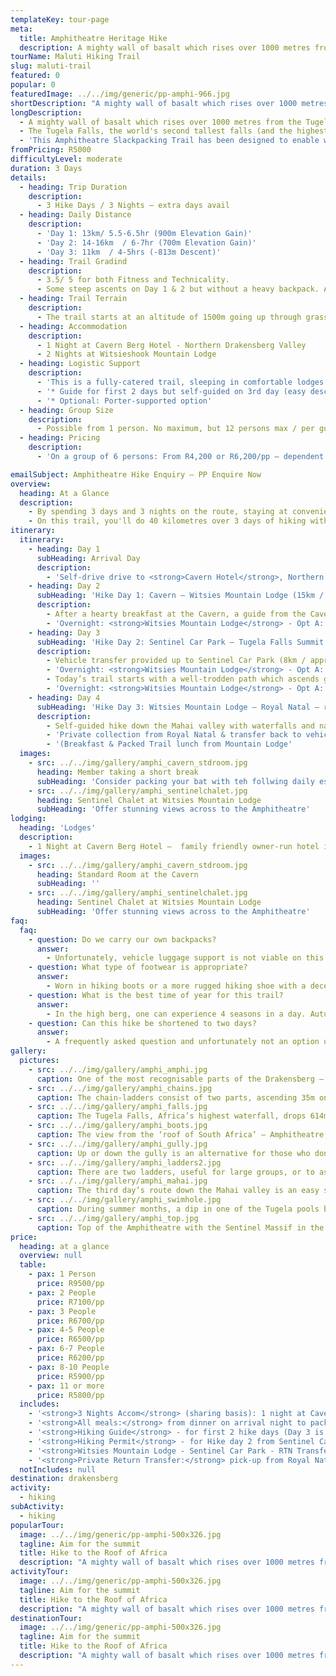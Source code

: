 ```yaml
---
templateKey: tour-page
meta:
  title: Amphitheatre Heritage Hike
  description: A mighty wall of basalt which rises over 1000 metres from the Tugela Valley to the Lesotho plateau nearly 3000 metres above sea level, the Northern Drakensberg's Amphitheatre, gains much of its aesthetic appeal from its near perfect symmetry - extending as a sheer wall of rock some 5 kilometres in length from the Eastern Buttress to the Sentinel Peak in the west - altogether an area of majestic and incomparable beauty.
tourName: Maluti Hiking Trail
slug: maluti-trail
featured: 0
popular: 0
featuredImage: ../../img/generic/pp-amphi-966.jpg
shortDescription: "A mighty wall of basalt which rises over 1000 metres from the Tugela Valley to the Lesotho plateau nearly 3000 metres above sea level, the Northern Drakensberg's Amphitheatre, gains much of its aesthetic appeal from its near perfect symmetry"
longDescription:
  - A mighty wall of basalt which rises over 1000 metres from the Tugela Valley to the Lesotho plateau nearly 3000 metres above sea level, the Northern Drakensberg's Amphitheatre, gains much of its aesthetic appeal from its near perfect symmetry - extending as a sheer wall of rock some 5 kilometres in length from the Eastern Buttress to the Sentinel Peak in the west - altogether an area of majestic and incomparable beauty.
  - The Tugela Falls, the world's second tallest falls (and the highest in Africa), plunges 948m over the basalt face of the Amphitheatre, down to Royal Natal National Park below.
  - 'This Amphitheatre Slackpacking Trail has been designed to enable walkers of average fitness to reach the summit and be rewarded by never-to-be-forgotten views: a feat normally only undertaken by  experienced hikers who would camp overnight in either tents or caves.'
fromPricing: R5000
difficultyLevel: moderate
duration: 3 Days
details:
  - heading: Trip Duration
    description:
      - 3 Hike Days / 3 Nights – extra days avail
  - heading: Daily Distance
    description:
      - 'Day 1: 13km/ 5.5-6.5hr (900m Elevation Gain)'
      - 'Day 2: 14-16km  / 6-7hr (700m Elevation Gain)'
      - 'Day 3: 11km  / 4-5hrs (-813m Descent)'
  - heading: Trail Gradind
    description:
      - 3.5/ 5 for both Fitness and Technicality.
      - Some steep ascents on Day 1 & 2 but without a heavy backpack. A head for heights needed on Day 2 (the chain ladders and top of the escarpment), but there is also a gully alternative to the chain-ladders.
  - heading: Trail Terrain
    description:
      - The trail starts at an altitude of 1500m going up through grasslands & protea stands to an altitude of 2286m (Witsieshoek) and 3150m on the top of Beacon Buttress, watershed of the Orange & Tugela Rivers.
  - heading: Accommodation
    description:
      - 1 Night at Cavern Berg Hotel - Northern Drakensberg Valley
      - 2 Nights at Witsieshook Mountain Lodge
  - heading: Logistic Support
    description:
      - 'This is a fully-catered trail, sleeping in comfortable lodges with bedding provided – you need only bring your clothes.'
      - '* Guide for first 2 days but self-guided on 3rd day (easy descent). A guide can be arranged for the 3rd day if required.'
      - '* Optional: Porter-supported option'
  - heading: Group Size
    description:
      - Possible from 1 person. No maximum, but 12 persons max / per guide.
  - heading: Pricing
    description:
      - 'On a group of 6 persons: From R4,200 or R6,200/pp – dependent on accom and catering options selected.'

emailSubject: Amphitheatre Hike Enquiry – PP Enquire Now
overview:
  heading: At a Glance
  description:
    - By spending 3 days and 3 nights on the route, staying at conveniently located hotels/lodges along the way, and accompanied by an experienced trail guide, it is possible for anyone who is reasonably fit and not afraid of heights, to summit the escarpment. This hike has been planned so that you can walk at a comfortable pace and not be encumbered by a heavy backpack. At the end of the day, you can relax at your lodgings where a soak in the tub, delicious food, and a comfy bed will certainly beat tinned bully beef and a thermorest!
    - On this trail, you'll do 40 kilometres over 3 days of hiking with an altitude gain of 1300m, so it is not a hike for the faint-hearted, but the views are worth every drop of sweat.
itinerary:
  itinerary:
    - heading: Day 1
      subHeading: Arrival Day
      description:
        - 'Self-drive drive to <strong>Cavern Hotel</strong>, Northern Drakensberg   (3.5hrs from Durban/ 4hrs from JHB). Overnight: Cavern Hotel (Dinner provided)'
    - heading: Day 2
      subHeading: 'Hike Day 1: Cavern – Witsies Mountain Lodge (15km / 1273m total ascent)'
      description:
        - After a hearty breakfast at the Cavern, a guide from the Cavern will accompany you on today’s hike up and over the sandstone cliffs, via Lone Rock (San rock art), through Sugar loaf gap, and along the ridge bypassing broom hill with sweeping views across to the former homeland QwaQwa and Metsi Matsho Dam.
        - 'Overnight: <strong>Witsies Mountain Lodge</strong> - Opt A: Sentinel Chalets. Opt B: Hikers Cabin (Breakfast & Packed Lunch from the Cavern (Opt A&B). Dinner at the Mountain Lodge – Opt A)'
    - heading: Day 3
      subHeading: 'Hike Day 2: Sentinel Car Park – Tugela Falls Summit – Sentinel Car Park (16km return hike / 985m total ascent)'
      description:
        - Vehicle transfer provided up to Sentinel Car Park (8km / approx 30min transfer).
        - 'Overnight: <strong>Witsies Mountain Lodge</strong> - Opt A: Sentinel Chalets. Opt B: Hikers Cabin (Breakfast & Packed Lunch from the Cavern (Opt A&B). Dinner at the Mountain Lodge – Opt A)'
        - Today’s trail starts with a well-trodden path which ascends gradually towards the Witches and Zigzags, taking you to the base of the Sentinel massif. From here you’ll follow the contour path below the Western buttress, with the land sloping steeply to the north and east giving you wonderful views of the Maluti’s. The chain ladders are reached after about 3 kilometres. After negotiating the 35m ascent on the chainladders it is only a short scramble from there to the escarpment top, where you can spend the better part of the day in exploration. Mont aux Sources (highest peak in the area) and the top of the Tugela Falls are highlights. Return transfer back to Witsies from Sentinel car park.
        - 'Overnight: <strong>Witsies Mountain Lodge</strong> - Opt A: Sentinel Chalets. Opt B: Hikers Cabin (Dinner Bed & Breakfast + Packed Lunch – provided by the Mountain Lodge on Opt A)'
    - heading: Day 4
      subHeading: 'Hike Day 3: Witsies Mountain Lodge – Royal Natal – return by vehicle to Cavern. (11km hike /391m Total Ascent)'
      description:
        - Self-guided hike down the Mahai valley with waterfalls and natural swimming pools along the way.
        - 'Private collection from Royal Natal & transfer back to vehicle(s) left at the Cavern'
        - '(Breakfast & Packed Trail lunch from Mountain Lodge'
  images:
    - src: ../../img/gallery/amphi_cavern_stdroom.jpg
      heading: Member taking a short break
      subHeading: 'Consider packing your bat with teh follwing daily essentials'
    - src: ../../img/gallery/amphi_sentinelchalet.jpg
      heading: Sentinel Chalet at Witsies Mountain Lodge
      subHeading: 'Offer stunning views across to the Amphitheatre'
lodging:
  heading: 'Lodges'
  description:
    - 1 Night at Cavern Berg Hotel –  family friendly owner-run hotel in serene setting with plenty on the go. Standard rooms, but for just a little extra, upgrade to superior rooms with private gardens overlooking indigenous forest. Post hike night recommended - with a massage booking at the Forest Spa.
  images:
    - src: ../../img/gallery/amphi_cavern_stdroom.jpg
      heading: Standard Room at the Cavern
      subHeading: ''
    - src: ../../img/gallery/amphi_sentinelchalet.jpg
      heading: Sentinel Chalet at Witsies Mountain Lodge
      subHeading: 'Offer stunning views across to the Amphitheatre'
faq:
  faq:
    - question: Do we carry our own backpacks?
      answer:
        - Unfortunately, vehicle luggage support is not viable on this hike as it is a 6hr round trip from Cavern to Witsies. However, porters (as an optional extra) can be arranged to assist with your main backpack on the way up and back down (on day 1 & 3). However, as all meals, towels and bedding are provided, you literally just need to bring your clothes for 2 days/2 nights on the mountain, so you should get away with a light pack.
    - question: What type of footwear is appropriate?
      answer:
        - Worn in hiking boots or a more rugged hiking shoe with a decent rubber sole.
    - question: What is the best time of year for this trail?
      answer:
        - In the high berg, one can experience 4 seasons in a day. Autumn (Mar-May) and Spring (mid August - Oct) are some of the best months, but for the most stable weather, winter months (June-July) can be the best – chilly starts but generally warm and dry days with a warm lodge to snuggle down overnight.  Afternoon thunderstorms are most common in the hottest months (Nov-Feb).
    - question: Can this hike be shortened to two days?
      answer:
        - A frequently asked question and unfortunately not an option unless you willing to forgo the middle ‘highlight’ day which takes you to the top of the escarpment and the top of the Tugela Falls. However, you can be back at Cavern by midday on the final day, so there is still time to catch an evening flight out of King Shaka (Durban) or OR Thambo (JHB).
gallery:
  pictures:
    - src: ../../img/gallery/amphi_amphi.jpg
      caption: One of the most recognisable parts of the Drakensberg – the Amphitheatre, Northern Berg.
    - src: ../../img/gallery/amphi_chains.jpg
      caption: The chain-ladders consist of two parts, ascending 35m on to the top of the escarpment. Amphitheatre, Northern Drakensberg.
    - src: ../../img/gallery/amphi_falls.jpg
      caption: The Tugela Falls, Africa’s highest waterfall, drops 614m over the Drakensberg escarpment.
    - src: ../../img/gallery/amphi_boots.jpg
      caption: The view from the ‘roof of South Africa’ – Amphitheatre, Northern Berg.
    - src: ../../img/gallery/amphi_gully.jpg
      caption: Up or down the gully is an alternative for those who don’t like the exposure of the chain-ladders. The guide will often take you up the chainladders and back down the gully.
    - src: ../../img/gallery/amphi_ladders2.jpg
      caption: There are two ladders, useful for large groups, or to ascend alongside your friend.
    - src: ../../img/gallery/amphi_mahai.jpg
      caption: The third day’s route down the Mahai valley is an easy self-guided day.
    - src: ../../img/gallery/amphi_swimhole.jpg
      caption: During summer months, a dip in one of the Tugela pools before it plunges over the edge, may be enticing.
    - src: ../../img/gallery/amphi_top.jpg
      caption: Top of the Amphitheatre with the Sentinel Massif in the background.
price:
  heading: at a glance
  overview: null
  table:
    - pax: 1 Person
      price: R9500/pp
    - pax: 2 People
      price: R7100/pp
    - pax: 3 People
      price: R6700/pp
    - pax: 4-5 People
      price: R6500/pp
    - pax: 6-7 People
      price: R6200/pp
    - pax: 8-10 People
      price: R5900/pp
    - pax: 11 or more
      price: R5800/pp
  includes:
    - '<strong>3 Nights Accom</strong> (sharing basis): 1 night at Cavern Hotel (Std Room) & 2 Nights at the Mountain Lodge – nicest Sentinel Chalets'
    - '<strong>All meals:</strong> from dinner on arrival night to packed lunch on the final hike day (3 Breakfasts, 3 Packed Lunches, and 3 Dinners).'
    - '<strong>Hiking Guide</strong> - for first 2 hike days (Day 3 is an easy self-guide down to Royal Natal)'
    - '<strong>Hiking Permit</strong> - for Hike day 2 from Sentinel Car Park'
    - '<strong>Witsies Mountain Lodge - Sentinel Car Park - RTN Transfer</strong>'
    - '<strong>Private Return Transfer:</strong> pick-up from Royal Natal & transfer back to the Cavern on the final day'
  notIncludes: null
destination: drakensberg
activity:
  - hiking
subActivity:
  - hiking
popularTour:
  image: ../../img/generic/pp-amphi-500x326.jpg
  tagline: Aim for the summit
  title: Hike to the Roof of Africa
  description: "A mighty wall of basalt which rises over 1000 metres from the Tugela Valley to the Lesotho plateau nearly 3000 metres above sea level, the Northern Drakensberg's Amphitheatre, gains much of its aesthetic appeal from its near perfect symmetry"
activityTour:
  image: ../../img/generic/pp-amphi-500x326.jpg
  tagline: Aim for the summit
  title: Hike to the Roof of Africa
  description: "A mighty wall of basalt which rises over 1000 metres from the Tugela Valley to the Lesotho plateau nearly 3000 metres above sea level, the Northern Drakensberg's Amphitheatre, gains much of its aesthetic appeal from its near perfect symmetry"
destinationTour:
  image: ../../img/generic/pp-amphi-500x326.jpg
  tagline: Aim for the summit
  title: Hike to the Roof of Africa
  description: "A mighty wall of basalt which rises over 1000 metres from the Tugela Valley to the Lesotho plateau nearly 3000 metres above sea level, the Northern Drakensberg's Amphitheatre, gains much of its aesthetic appeal from its near perfect symmetry"
---
```

